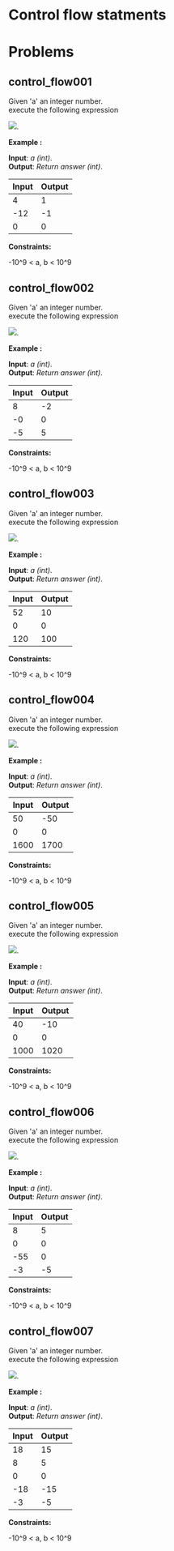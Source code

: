 # Control flow statments

# Problems

## control_flow001
Given 'a' an integer number.\
execute the following expression


<img src="https://latex.codecogs.com/svg.image?\left\{\begin{matrix}-1%20,%20\%20z%3C0\\%200,\%20z=0%20%20&%20%20&%20%20&%20%20\\%201,\%20z%3E0&%20%20&%20%20&%20%20&%20%20\\\end{matrix}\right." />.
 

**Example :**

**Input**: *a (int)*.\
**Output**: *Return answer (int)*.

|   **Input**   |   **Output**    |
|---------------|-----------------|
|4              |1                |
|-12            |-1               |
|0              |0                |

**Constraints:** 

 -10^9 < a, b < 10^9
## control_flow002
Given 'a' an integer number.\
execute the following expression


<img src="https://latex.codecogs.com/svg.image?\left\{\begin{matrix}z%3E0,%20\%20z=z-10\\z=0,%20\%20z=z%20%20\\z%3C0,%20\%20z=z+10&%20%20&%20%20&%20%20&%20%20\\\end{matrix}\right." />.
 

**Example :**

**Input**: *a (int)*.\
**Output**: *Return answer (int)*.

|   **Input**   |   **Output**    |
|---------------|-----------------|
|8              |-2               |
|-0             |0                |
|-5             |5                |

**Constraints:** 

 -10^9 < a, b < 10^9

## control_flow003


Given 'a' an integer number.\
execute the following expression


<img src="https://latex.codecogs.com/svg.image?\left\{\begin{matrix}z%3C99,%20\%20z=10\\z=0,\%20z=0%20\\z%3E99,%20\%20z=100\\\end{matrix}\right." />.
 

**Example :**

**Input**: *a (int)*.\
**Output**: *Return answer (int)*.

|   **Input**   |   **Output**    |
|---------------|-----------------|
|52             |10               |
|0              |0                |
|120            |100              |

**Constraints:** 

 -10^9 < a, b < 10^9


## control_flow004
Given 'a' an integer number.\
execute the following expression


<img src="https://latex.codecogs.com/svg.image?\left\{\begin{matrix}z%3C999,%20\%20z=z-100\\z=0,\%20z=0%20\\z%3E999,%20\%20z=z+100\\\end{matrix}\right." />.
 

**Example :**

**Input**: *a (int)*.\
**Output**: *Return answer (int)*.

|   **Input**   |   **Output**    |
|---------------|-----------------|
|50             |-50              |
|0              |0                |
|1600           |1700             |

**Constraints:** 

 -10^9 < a, b < 10^9









## control_flow005
Given 'a' an integer number.\
execute the following expression


<img src="https://latex.codecogs.com/svg.image?\left\{\begin{matrix}z%3C150,%20\%20z=z-50\\z=0,\%20z=0%20\\z%3E999,%20\%20z=z+20\\\end{matrix}\right." />.
 

**Example :**

**Input**: *a (int)*.\
**Output**: *Return answer (int)*.

|   **Input**   |   **Output**    |
|---------------|-----------------|
|40             |-10              |
|0              |0                |
|1000           |1020             |

**Constraints:** 

 -10^9 < a, b < 10^9
## control_flow006
Given 'a' an integer number.\
execute the following expression


<img src="https://latex.codecogs.com/svg.image?\begin{Bmatrix}%200%3Cz%3C10%20%20z=5%20\\%20-10%3Cz%3C0%20z=-5%20\\%20%20else\%20z=0%20\\\end{Bmatrix}" />.
 

**Example :**

**Input**: *a (int)*.\
**Output**: *Return answer (int)*.

|   **Input**   |   **Output**    |
|---------------|-----------------|
|8              |5                |
|0              |0                |
|-55            |0                |
|-3             |-5               |

**Constraints:** 

 -10^9 < a, b < 10^9
 ## control_flow007
Given 'a' an integer number.\
execute the following expression


<img src="https://latex.codecogs.com/svg.image?\begin{Bmatrix}%200%3Cz%3C10,\%20%20z=5%20\\%2010%3Cz%3C20,%20\%20z15\\%20%20-10%3Cz%3C0,\%20z=-5%20\\%20%20-20%3Cz%3C-10,\%20z=-15\\%20%20else\%20z=0%20\\\end{Bmatrix}" />.
 

**Example :**

**Input**: *a (int)*.\
**Output**: *Return answer (int)*.

|   **Input**   |   **Output**    |
|---------------|-----------------|
|18             |15               |
|8              |5                |
|0              |0                |
|-18            |-15              |
|-3             |-5               |

**Constraints:** 

 -10^9 < a, b < 10^9